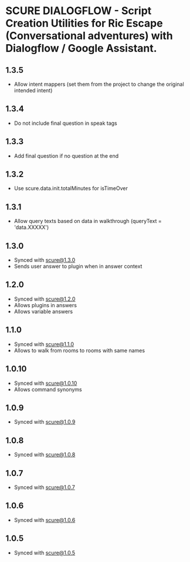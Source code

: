 # SCURE DIALOGFLOW - Script Creation Utilities for Ric Escape (Conversational adventures) with Dialogflow / Google Assistant.

## 1.3.5
- Allow intent mappers (set them from the project to change the original intended intent)

## 1.3.4
- Do not include final question in speak tags

## 1.3.3
- Add final question if no question at the end

## 1.3.2
- Use scure.data.init.totalMinutes for isTimeOver

## 1.3.1
- Allow query texts based on data in walkthrough (queryText = 'data.XXXXX')

## 1.3.0
- Synced with scure@1.3.0
- Sends user answer to plugin when in answer context

## 1.2.0
- Synced with scure@1.2.0
- Allows plugins in answers
- Allows variable answers

## 1.1.0
- Synced with scure@1.1.0
- Allows to walk from rooms to rooms with same names

## 1.0.10
- Synced with scure@1.0.10
- Allows command synonyms

## 1.0.9
- Synced with scure@1.0.9

## 1.0.8
- Synced with scure@1.0.8

## 1.0.7
- Synced with scure@1.0.7

## 1.0.6
- Synced with scure@1.0.6

## 1.0.5
- Synced with scure@1.0.5
